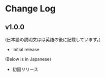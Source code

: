 # Change Log

## v1.0.0

(日本語の説明文はは英語の後に記載しています。)

- Initial release

(Below is in Japanese)

- 初回リリース
